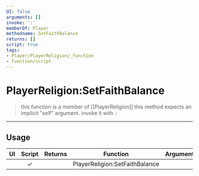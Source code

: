 ```yaml
---
UI: false
arguments: []
invoke: ':'
memberOf: Player
methodname: SetFaithBalance
returns: []
script: true
tags:
- Player/PlayerReligion/_function
- function/script
---
```

# PlayerReligion:SetFaithBalance
> this function is a member of [[PlayerReligion]]
> this method expects an implicit "self" argument. invoke it with `:`
-----
## Usage
|  UI | Script | Returns | Function | Arguments |
|:---:|:------:|-------:|:--------:|:---------|
| |✓||PlayerReligion:SetFaithBalance||
